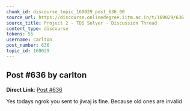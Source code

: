 ```yaml
---
chunk_id: discourse_topic_169029_post_636_00
source_url: https://discourse.onlinedegree.iitm.ac.in/t/169029/636
source_title: Project 2 - TDS Solver - Discussion Thread
content_type: discourse
tokens: 55
username: carlton
post_number: 636
topic_id: 169029
---
```


## Post #636 by carlton

**Direct Link**: [Post #636](https://discourse.onlinedegree.iitm.ac.in/t/169029/636)

Yes todays ngrok you sent to jivraj is fine. Because old ones are invalid
